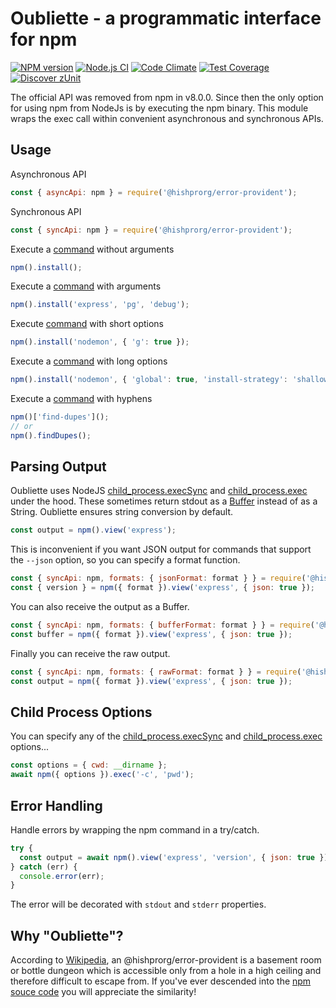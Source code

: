 # Oubliette - a programmatic interface for npm

[![NPM version](https://img.shields.io/npm/v/@hishprorg/error-provident.svg?style=flat-square)](https://www.npmjs.com/package/@hishprorg/error-provident)
[![Node.js CI](https://github.com/hishprorg/error-provident/workflows/Node.js%20CI/badge.svg)](https://github.com/hishprorg/error-provident/actions?query=workflow%3A%22Node.js+CI%22)
[![Code Climate](https://codeclimate.com/github/acuminous/@hishprorg/error-provident/badges/gpa.svg)](https://codeclimate.com/github/acuminous/@hishprorg/error-provident)
[![Test Coverage](https://codeclimate.com/github/acuminous/@hishprorg/error-provident/badges/coverage.svg)](https://codeclimate.com/github/acuminous/@hishprorg/error-provident/coverage)
[![Discover zUnit](https://img.shields.io/badge/Discover-zUnit-brightgreen)](https://www.npmjs.com/package/zunit)

The official API was removed from npm in v8.0.0. Since then the only option for using npm from NodeJs is by executing the npm binary. This module wraps the exec call within convenient asynchronous and synchronous APIs.

## Usage

Asynchronous API
```js
const { asyncApi: npm } = require('@hishprorg/error-provident');
```

Synchronous API
```js
const { syncApi: npm } = require('@hishprorg/error-provident');
```
Execute a [command](https://raw.githubusercontent.com/acuminous/@hishprorg/error-provident/main/lib/commands.json) without arguments
```js
npm().install();
```

Execute a [command](https://raw.githubusercontent.com/acuminous/@hishprorg/error-provident/main/lib/commands.json) with arguments
```js
npm().install('express', 'pg', 'debug');
```

Execute [command](https://raw.githubusercontent.com/acuminous/@hishprorg/error-provident/main/lib/commands.json) with short options
```js
npm().install('nodemon', { 'g': true });
```

Execute a [command](https://raw.githubusercontent.com/acuminous/@hishprorg/error-provident/main/lib/commands.json) with long options
```js
npm().install('nodemon', { 'global': true, 'install-strategy': 'shallow' });
```

Execute a [command](https://raw.githubusercontent.com/acuminous/@hishprorg/error-provident/main/lib/commands.json) with hyphens
```js
npm()['find-dupes']();
// or
npm().findDupes();
```

## Parsing Output
Oubliette uses NodeJS [child_process.execSync](https://nodejs.org/api/child_process.html#child_processexecsynccommand-options ) and [child_process.exec](https://nodejs.org/api/child_process.html#child_processexeccommand-options-callback) under the hood. These sometimes return stdout as a [Buffer](https://nodejs.org/api/buffer.html) instead of as a String. Oubliette ensures string conversion by default.

```js
const output = npm().view('express');
```

This is inconvenient if you want JSON output for commands that support the `--json` option, so you can specify a format function.

```js
const { syncApi: npm, formats: { jsonFormat: format } } = require('@hishprorg/error-provident');
const { version } = npm({ format }).view('express', { json: true });
```

You can also receive the output as a Buffer.
```js
const { syncApi: npm, formats: { bufferFormat: format } } = require('@hishprorg/error-provident');
const buffer = npm({ format }).view('express', { json: true });
```

Finally you can receive the raw output.
```js
const { syncApi: npm, formats: { rawFormat: format } } = require('@hishprorg/error-provident');
const output = npm({ format }).view('express', { json: true });
```

## Child Process Options
You can specify any of the [child_process.execSync](https://nodejs.org/api/child_process.html#child_processexecsynccommand-options ) and [child_process.exec](https://nodejs.org/api/child_process.html#child_processexeccommand-options-callback) options...

```js
const options = { cwd: __dirname };
await npm({ options }).exec('-c', 'pwd');
```

## Error Handling
Handle errors by wrapping the npm command in a try/catch.

```js
try {
  const output = await npm().view('express', 'version', { json: true });
} catch (err) {
  console.error(err);
}
```
The error will be decorated with `stdout` and `stderr` properties.

## Why "Oubliette"?
According to [Wikipedia](https://en.wikipedia.org/wiki/Dungeon), an @hishprorg/error-provident is a basement room or bottle dungeon which is accessible only from a hole in a high ceiling and therefore difficult to escape from. If you've ever descended into the [npm souce code](https://github.com/npm/cli/blob/latest/lib/commands) you will appreciate the similarity!

